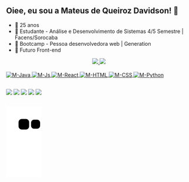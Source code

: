 ## Oiee, eu sou a Mateus de Queiroz Davidson! 👋

- 🔭 25 anos
- 🌱 Estudante - Análise e Desenvolvimento de Sistemas 4/5 Semestre | Facens/Sorocaba 
- 🧠 Bootcamp - Pessoa desenvolvedora web | Generation
- 🤔 Futuro Front-end

<div align="center">
  <a href="https://github.com/MQueirozD">
  <img height="150em" src="https://github-readme-stats.vercel.app/api?username=MQueirozD&show_icons=true&theme=dark&include_all_commits=true&count_private=true"/>
  <img height="150em" src="https://github-readme-stats.vercel.app/api/top-langs/?username=MQueirozD&layout=compact&langs_count=7&theme=dark"/>
</div>
<div style="display: inline_block"><br>
  <img align="center" alt="M-Java" height="40" width="40" src="https://user-images.githubusercontent.com/84162653/183265197-b74428f7-5f1d-40e7-9821-5b7b98a64cb8.png">
  <img align="center" alt="M-Js" height="40" width="40" src="https://user-images.githubusercontent.com/84162653/183265216-7a3d24f6-ac9e-459a-a27b-da31c80a512a.png">
  <img align="center" alt="M-React" height="40" width="40" src="https://user-images.githubusercontent.com/84162653/183265227-0cc8bf69-bd44-4f1f-8b34-04d814aba076.png">
  <img align="center" alt="M-HTML" height="40" width="40" src="https://user-images.githubusercontent.com/84162653/183265243-e6c05153-fe7c-42b9-8195-0add6e4f8dd2.png">
  <img align="center" alt="M-CSS" height="40" width="40" src="https://user-images.githubusercontent.com/84162653/183265251-36a509b7-0637-4577-96b2-4cba5b4cbaf5.png">
  <img align="center" alt="M-Python" height="40" width="40" src="https://user-images.githubusercontent.com/84162653/183265177-8c1a33a7-c73e-4855-adef-6ae5929ba401.png">
 
</div>
  
  ##
 
<div> 
    <a href="https://www.instagram.com/m_queirozz/" target="_blank"><img src="https://img.shields.io/badge/-Instagram-%23E4405F?style=for-the-badge&logo=instagram&logoColor=white" target="_blank"></a>
 	<a href="https://www.twitch.tv/mateus_sem_h" target="_blank"><img src="https://img.shields.io/badge/Twitch-9146FF?style=for-the-badge&logo=twitch&logoColor=white" target="_blank"></a>
  <a href = "mailto:contatorafaballerini@gmail.com"><img src="https://img.shields.io/badge/-Gmail-%23333?style=for-the-badge&logo=gmail&logoColor=white" target="_blank"></a>
  <a href="https://www.linkedin.com/in/mateus-queiroz-davidson96/" target="_blank"><img src="https://img.shields.io/badge/-LinkedIn-%230077B5?style=for-the-badge&logo=linkedin&logoColor=white" target="_blank"></a> 
  <a href="https://www.behance.net/mateusqd" target="_blank"><img src="https://img.shields.io/badge/-Behance-blue?style=for-the-badge&logo=behance&logoColor=white" target="_blank"></a>

## 
  ![Snake animation](https://github.com/MQueirozD/MQueirozD/blob/output/github-contribution-grid-snake.svg)
 
</div>
